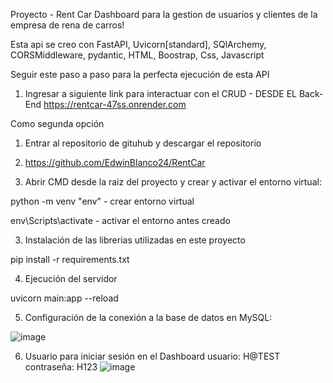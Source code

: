 Proyecto - Rent Car
Dashboard para la gestion de usuarios y clientes de la empresa de rena de carros!

Esta api se creo con FastAPI, Uvicorn[standard], SQlArchemy, CORSMiddleware, pydantic, HTML, Boostrap, Css, Javascript

Seguir este paso a paso para la perfecta ejecución de esta API
1. Ingresar  a siguiente link para interactuar con el CRUD - DESDE EL Back-End
   https://rentcar-47ss.onrender.com

Como segunda opción
1. Entrar al repositorio de gituhub y descargar el repositorio
2. https://github.com/EdwinBlanco24/RentCar
   
3. Abrir CMD desde la raiz del proyecto y crear y activar el entorno virtual:
   
python -m venv "env"  -  crear entorno virtual

env\Scripts\activate  -  activar el entorno antes creado

3. Instalación de las librerias utilizadas en este proyecto
   
pip install -r requirements.txt

4. Ejecución del servidor
   
uvicorn main:app --reload

5. Configuración de la conexión a la base de datos en MySQL:
   
![image](https://github.com/user-attachments/assets/f08ad5c6-3c09-4a2f-9479-d168c210807d)
 

6.  Usuario para iniciar sesión en el Dashboard
usuario: H@TEST
contraseña: H123
![image](https://github.com/user-attachments/assets/986a56d8-e431-4417-b24f-63892cb85bb6)


